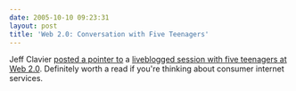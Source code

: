 ```yaml
---
date: 2005-10-10 09:23:31
layout: post
title: 'Web 2.0: Conversation with Five Teenagers'
---
```


Jeff Clavier [posted a pointer to](http://blog.softtechvc.com/2005/10/web_20_the_teen.html) a [liveblogged session with five teenagers at Web 2.0](http://www.reemer.com/archives/2005/10/08/web_20_conversation_with_five_teenagers/). Definitely worth a read if you're thinking about consumer internet services.
